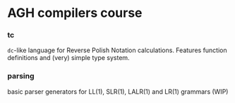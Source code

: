 # AGH compilers course
### tc
`dc`-like language for Reverse Polish Notation calculations. Features function definitions and (very) simple type system.

### parsing
basic parser generators for LL(1), SLR(1), LALR(1) and LR(1) grammars (WIP)
